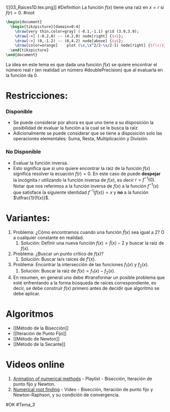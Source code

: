 ![[03_Raices1D.tex.png]]
#Definition La función $f(x)$ tiene una raíz en $x = r$ si $f(r) = 0$. #root

```tikz
\begin{document}
  \begin{tikzpicture}[domain=0:4]
    \draw[very thin,color=gray] (-0.1,-1.1) grid (3.9,3.9);
    \draw[->] (-0.2,0) -- (4.2,0) node[right] {$x$};
    \draw[->] (0,-1.2) -- (0,4.2) node[above] {$y$};
    \draw[color=orange]    plot (\x,\x^2/2-\x/2-1) node[right] {$f(x)$};
  \end{tikzpicture}
\end{document}
```

La idea en este tema es que dada una función  $f(x)$ se quiere encontrar el número real $r$ (en realidad un número #doublePrecision) que al evaluarla en la función da $0$.

# Restricciones:
### **Disponible**
- Se puede considerar por ahora es que uno tiene a su disposición la posibilidad de evaluar la función a la cual se le busca la raíz
- Adicionalmente se puede considerar que se tiene a disposición solo las operaciones elementales: Suma, Resta, Multiplicación y División.
### **No Disponible**
- Evaluar la función inversa. 
- Esto significa que si uno quiere encontrar la raíz de la función $f(x)$ significa resolver la ecuación $f(r)=0$. En este caso de puede **despejar** la incógnita $r$ utilizando la función inversa de $f(x)$, es decir $r=f^{-1}(0)$. Notar que nos referimos a la función inversa de $f(x)$ a la función $f^{-1}(x)$ que satisface la siguiente identidad $f^{-1}(f(x))=x$ y **no** a la función  $\dfrac{1}{f(x)}$.

# Variantes:
1. Problema: ¿Cómo encontramos cuando una función $\tilde{f}(x)$ sea igual a 2? O a cualquier constante en realidad.
	1. Solución: Definir una nueva función $f(x)=\tilde{f}(x)-2$ y buscar la raíz de $f(x)$.
2. Problema: ¿Buscar un punto crítico de $f(x)$?
	1. Solución: Buscar la/s raíces de $f'(x)$.
3. Problema: Encontrar la intersección de las funciones $f_1(x)$ y $f_2(x)$.
	1. Solución: Buscar la raíz de $f(x)=f_1(x)-f_2(x)$.
4. En resumen, en general uno debe #transformar un posible problema que esté enfrentando a la forma búsqueda de raíces correspondiente, es decir, se debe construir $f(x)$ primero antes de decidir que algoritmo se debe aplicar.

# Algoritmos
- [[Método de la Bisección]]
- [[Iteración de Punto Fijo]]
- [[Método de Newton]]
- [[Método de la Secante]]

# Videos online
1. [Animation of numerical methods](https://computacioncientifica.page.link/M3bd) - Playlist - Bisección, Iteración de punto fijo y Newton.
2. [Numerical root finding](https://www.youtube.com/watch?embed=no&v=qBAMl94gMjc) - Video - Bisección, Iteración de punto fijo y Newton-Raphson, y su condición de convergencia.


#OK
#Tema_3